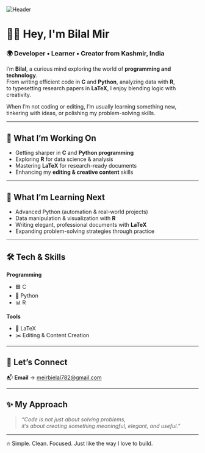 ![Header](https://pbs.twimg.com/profile_banners/1341819712351608832/1728835871/1500x500)

# 👨‍💻 Hey, I'm **Bilal Mir**

### 🌍 Developer • Learner • Creator from Kashmir, India  

I’m **Bilal**, a curious mind exploring the world of **programming and technology**.  
From writing efficient code in **C** and **Python**, analyzing data with **R**,  
to typesetting research papers in **LaTeX**, I enjoy blending logic with creativity.  

When I’m not coding or editing, I’m usually learning something new,  
tinkering with ideas, or polishing my problem-solving skills.  

---

## 🚀 What I’m Working On
- Getting sharper in **C** and **Python programming**  
- Exploring **R** for data science & analysis  
- Mastering **LaTeX** for research-ready documents  
- Enhancing my **editing & creative content** skills  

---

## 🌱 What I’m Learning Next
- Advanced Python (automation & real-world projects)  
- Data manipulation & visualization with **R**  
- Writing elegant, professional documents with **LaTeX**  
- Expanding problem-solving strategies through practice  

---

## 🛠️ Tech & Skills  

**Programming**  
- 🟦 C  
- 🐍 Python  
- 📊 R  

**Tools**  
- 📑 LaTeX  
- ✂️ Editing & Content Creation  

---

## 🤝 Let’s Connect  

📬 **Email** → [meirbielal782@gmail.com](mailto:meirbielal782@gmail.com)  

---

## ✨ My Approach  

> *“Code is not just about solving problems,  
it’s about creating something meaningful, elegant, and useful.”*  

---

🔥 Simple. Clean. Focused. Just like the way I love to build.  
